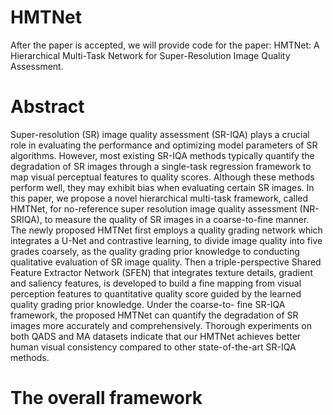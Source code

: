 # HMTNet
After the paper is accepted, we will provide code for the paper: HMTNet: A Hierarchical Multi-Task Network for Super-Resolution Image Quality Assessment.
# Abstract
Super-resolution (SR) image quality assessment (SR-IQA) plays a crucial role in evaluating the performance and optimizing model parameters of SR algorithms. However, most existing SR-IQA methods typically quantify the degradation of SR images through a single-task regression framework to map visual perceptual features to quality scores. Although these methods perform well, they may exhibit bias when evaluating certain SR images. In this paper, we propose a novel hierarchical multi-task framework, called HMTNet, for no-reference super resolution image quality assessment (NR-SRIQA), to measure the quality of SR images in a coarse-to-fine manner. The newly proposed HMTNet first employs a quality grading network which integrates a U-Net and contrastive learning, to divide image quality into five grades coarsely, as the quality grading prior knowledge to conducting qualitative evaluation of SR image quality. Then a triple-perspective Shared Feature Extractor Network (SFEN) that integrates texture details, gradient and saliency features, is developed to build a fine mapping from visual perception features to quantitative quality score guided by the learned quality grading prior knowledge. Under the coarse-to- fine SR-IQA framework, the proposed HMTNet can quantify the degradation of SR images more accurately and comprehensively. Thorough experiments on both QADS and MA datasets indicate that our HMTNet achieves better human visual consistency compared to other state-of-the-art SR-IQA methods.
# The overall framework
